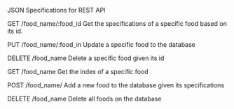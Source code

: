JSON Specifications for REST API

GET /food_name/:food_id
Get the specifications of a specific food based on its id.

PUT /food_name/:food_in
Update a specific food to the database

DELETE /food_name
Delete a specific food given its id

GET /food_name
Get the index of a specific food

POST /food_name/
Add a new food to the database given its specifications

DELETE /food_name
Delete all foods on the database
